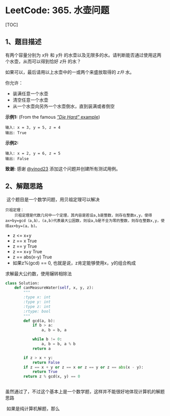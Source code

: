 # LeetCode: 365. 水壶问题

[TOC]

## 1、题目描述

有两个容量分别为 *x*升 和 *y*升 的水壶以及无限多的水。请判断能否通过使用这两个水壶，从而可以得到恰好 *z*升 的水？

如果可以，最后请用以上水壶中的一或两个来盛放取得的 *z升* 水。

你允许：

- 装满任意一个水壶
- 清空任意一个水壶
- 从一个水壶向另外一个水壶倒水，直到装满或者倒空

**示例1:** (From the famous [*"Die Hard"* example](https://www.youtube.com/watch?v=BVtQNK_ZUJg))

```
输入: x = 3, y = 5, z = 4
输出: True
```

**示例2:**

```
输入: x = 2, y = 6, z = 5
输出: False
```

**致谢:**
感谢 [@vinod23](https://discuss.leetcode.com/user/vinod23) 添加这个问题并创建所有测试用例。



## 2、解题思路

​	这个题目是一个数学问题，用贝祖定理可以解决

```
贝祖定理：
	贝祖定理是代数几何中一个定理，其内容是若设a,b是整数，则存在整数x,y，使得ax+by=gcd（a,b），(a,b)代表最大公因数，则设a,b是不全为零的整数，则存在整数x,y，使得ax+by=(a，b)。
```

- z <= x+y
- z == x True
- z == y True
- z == x+y True
- z == abs(x-y) True
- 如果z%(gcd) == 0, 也就是说，z肯定能够使用x，y的组合构成

求解最大公约数，使用辗转相除法

```python
class Solution:
    def canMeasureWater(self, x, y, z):
        """
        :type x: int
        :type y: int
        :type z: int
        :rtype: bool
        """
        def gcd(a, b):
            if b > a:
                a, b = b, a

            while b != 0:
                a, b = b, a % b
            return a

        if z > x + y:
            return False
        if z == x + y or z == x or z == y or z == abs(x - y):
            return True
        return z % gcd(x, y) == 0
        
```

​	虽然通过了，不过这个基本上是一个数学题，这样并不能很好地体现计算机的解题思路

​	如果是纯计算机解题，那么